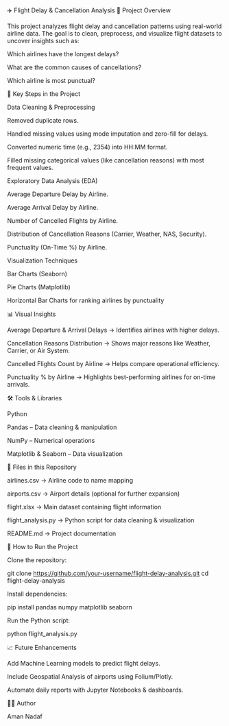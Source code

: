 ✈️ Flight Delay & Cancellation Analysis
📌 Project Overview

This project analyzes flight delay and cancellation patterns using real-world airline data.
The goal is to clean, preprocess, and visualize flight datasets to uncover insights such as:

Which airlines have the longest delays?

What are the common causes of cancellations?

Which airline is most punctual?

🔑 Key Steps in the Project

Data Cleaning & Preprocessing

Removed duplicate rows.

Handled missing values using mode imputation and zero-fill for delays.

Converted numeric time (e.g., 2354) into HH:MM format.

Filled missing categorical values (like cancellation reasons) with most frequent values.

Exploratory Data Analysis (EDA)

Average Departure Delay by Airline.

Average Arrival Delay by Airline.

Number of Cancelled Flights by Airline.

Distribution of Cancellation Reasons (Carrier, Weather, NAS, Security).

Punctuality (On-Time %) by Airline.

Visualization Techniques

Bar Charts (Seaborn)

Pie Charts (Matplotlib)

Horizontal Bar Charts for ranking airlines by punctuality

📊 Visual Insights

Average Departure & Arrival Delays → Identifies airlines with higher delays.

Cancellation Reasons Distribution → Shows major reasons like Weather, Carrier, or Air System.

Cancelled Flights Count by Airline → Helps compare operational efficiency.

Punctuality % by Airline → Highlights best-performing airlines for on-time arrivals.

🛠 Tools & Libraries

Python

Pandas – Data cleaning & manipulation

NumPy – Numerical operations

Matplotlib & Seaborn – Data visualization

📂 Files in this Repository

airlines.csv → Airline code to name mapping

airports.csv → Airport details (optional for further expansion)

flight.xlsx → Main dataset containing flight information

flight_analysis.py → Python script for data cleaning & visualization

README.md → Project documentation

🚀 How to Run the Project

Clone the repository:

git clone https://github.com/your-username/flight-delay-analysis.git
cd flight-delay-analysis


Install dependencies:

pip install pandas numpy matplotlib seaborn


Run the Python script:

python flight_analysis.py

📈 Future Enhancements

Add Machine Learning models to predict flight delays.

Include Geospatial Analysis of airports using Folium/Plotly.

Automate daily reports with Jupyter Notebooks & dashboards.

👨‍💻 Author

Aman Nadaf
